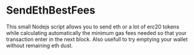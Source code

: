 # SendEthBestFees
This small Nodejs script allows you to send eth or a lot of erc20 tokens while calculating automatically the minimum gas fees needed so that your transaction enter in the next block. Also usefull to try emptying your wallet without remaining eth dust.
